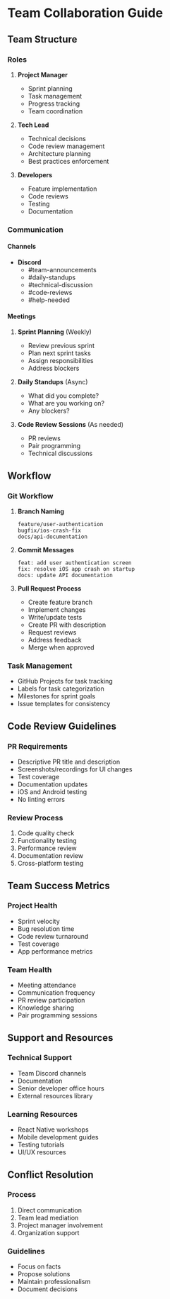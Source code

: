 # Team Collaboration Guide

## Team Structure

### Roles
1. **Project Manager**
   - Sprint planning
   - Task management
   - Progress tracking
   - Team coordination

2. **Tech Lead**
   - Technical decisions
   - Code review management
   - Architecture planning
   - Best practices enforcement

3. **Developers**
   - Feature implementation
   - Code reviews
   - Testing
   - Documentation

### Communication

#### Channels
- **Discord**
  - #team-announcements
  - #daily-standups
  - #technical-discussion
  - #code-reviews
  - #help-needed

#### Meetings
1. **Sprint Planning** (Weekly)
   - Review previous sprint
   - Plan next sprint tasks
   - Assign responsibilities
   - Address blockers

2. **Daily Standups** (Async)
   - What did you complete?
   - What are you working on?
   - Any blockers?

3. **Code Review Sessions** (As needed)
   - PR reviews
   - Pair programming
   - Technical discussions

## Workflow

### Git Workflow
1. **Branch Naming**
   ```
   feature/user-authentication
   bugfix/ios-crash-fix
   docs/api-documentation
   ```

2. **Commit Messages**
   ```
   feat: add user authentication screen
   fix: resolve iOS app crash on startup
   docs: update API documentation
   ```

3. **Pull Request Process**
   - Create feature branch
   - Implement changes
   - Write/update tests
   - Create PR with description
   - Request reviews
   - Address feedback
   - Merge when approved

### Task Management
- GitHub Projects for task tracking
- Labels for task categorization
- Milestones for sprint goals
- Issue templates for consistency

## Code Review Guidelines

### PR Requirements
- Descriptive PR title and description
- Screenshots/recordings for UI changes
- Test coverage
- Documentation updates
- iOS and Android testing
- No linting errors

### Review Process
1. Code quality check
2. Functionality testing
3. Performance review
4. Documentation review
5. Cross-platform testing

## Team Success Metrics

### Project Health
- Sprint velocity
- Bug resolution time
- Code review turnaround
- Test coverage
- App performance metrics

### Team Health
- Meeting attendance
- Communication frequency
- PR review participation
- Knowledge sharing
- Pair programming sessions

## Support and Resources

### Technical Support
- Team Discord channels
- Documentation
- Senior developer office hours
- External resources library

### Learning Resources
- React Native workshops
- Mobile development guides
- Testing tutorials
- UI/UX resources

## Conflict Resolution

### Process
1. Direct communication
2. Team lead mediation
3. Project manager involvement
4. Organization support

### Guidelines
- Focus on facts
- Propose solutions
- Maintain professionalism
- Document decisions